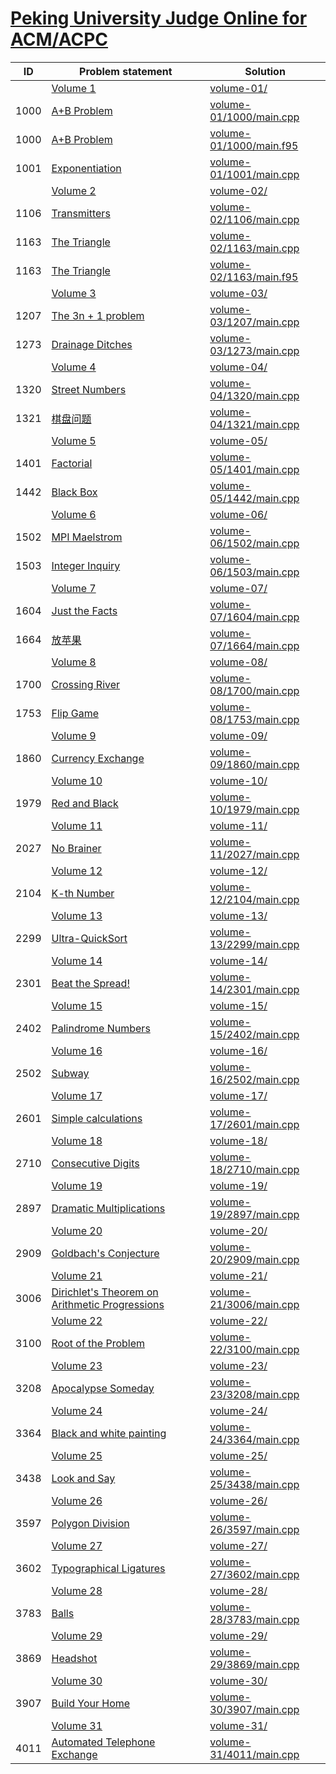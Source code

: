 # [Peking University Judge Online for ACM/ACPC](http://poj.org/problemlist)


| ID   | Problem statement                                                                | Solution                                           |
|------|----------------------------------------------------------------------------------|----------------------------------------------------|
|      | [Volume 1](http://poj.org/problemlist?volume=1)                                  | [volume-01/](volume-01/)                           |
| 1000 | [A+B Problem](http://poj.org/problem?id=1000)                                    | [volume-01/1000/main.cpp](volume-01/1000/main.cpp) |
| 1000 | [A+B Problem](http://poj.org/problem?id=1000)                                    | [volume-01/1000/main.f95](volume-01/1000/main.f95) |
| 1001 | [Exponentiation](http://poj.org/problem?id=1001)                                 | [volume-01/1001/main.cpp](volume-01/1001/main.cpp) |
|      | [Volume 2](http://poj.org/problemlist?volume=2)                                  | [volume-02/](volume-02/)                           |
| 1106 | [Transmitters](http://poj.org/problem?id=1106)                                   | [volume-02/1106/main.cpp](volume-02/1106/main.cpp) |
| 1163 | [The Triangle](http://poj.org/problem?id=1163)                                   | [volume-02/1163/main.cpp](volume-02/1163/main.cpp) |
| 1163 | [The Triangle](http://poj.org/problem?id=1163)                                   | [volume-02/1163/main.f95](volume-02/1163/main.f95) |
|      | [Volume 3](http://poj.org/problemlist?volume=3)                                  | [volume-03/](volume-03/)                           |
| 1207 | [The 3n + 1 problem](http://poj.org/problem?id=1207)                             | [volume-03/1207/main.cpp](volume-03/1207/main.cpp) |
| 1273 | [Drainage Ditches](http://poj.org/problem?id=1273)                               | [volume-03/1273/main.cpp](volume-03/1273/main.cpp) |
|      | [Volume 4](http://poj.org/problemlist?volume=4)                                  | [volume-04/](volume-04/)                           |
| 1320 | [Street Numbers](http://poj.org/problem?id=1320)                                 | [volume-04/1320/main.cpp](volume-04/1320/main.cpp) |
| 1321 | [棋盘问题](http://poj.org/problem?id=1321)                                           | [volume-04/1321/main.cpp](volume-04/1321/main.cpp) |
|      | [Volume 5](http://poj.org/problemlist?volume=5)                                  | [volume-05/](volume-05/)                           |
| 1401 | [Factorial](http://poj.org/problem?id=1401)                                      | [volume-05/1401/main.cpp](volume-05/1401/main.cpp) |
| 1442 | [Black Box](http://poj.org/problem?id=1442)                                      | [volume-05/1442/main.cpp](volume-05/1442/main.cpp) |
|      | [Volume 6](http://poj.org/problemlist?volume=6)                                  | [volume-06/](volume-06/)                           |
| 1502 | [MPI Maelstrom](http://poj.org/problem?id=1502)                                  | [volume-06/1502/main.cpp](volume-06/1502/main.cpp) |
| 1503 | [Integer Inquiry](http://poj.org/problem?id=1503)                                | [volume-06/1503/main.cpp](volume-06/1503/main.cpp) |
|      | [Volume 7](http://poj.org/problemlist?volume=7)                                  | [volume-07/](volume-07/)                           |
| 1604 | [Just the Facts](http://poj.org/problem?id=1604)                                 | [volume-07/1604/main.cpp](volume-07/1604/main.cpp) |
| 1664 | [放苹果](http://poj.org/problem?id=1664)                                            | [volume-07/1664/main.cpp](volume-07/1664/main.cpp) |
|      | [Volume 8](http://poj.org/problemlist?volume=8)                                  | [volume-08/](volume-08/)                           |
| 1700 | [Crossing River](http://poj.org/problem?id=1700)                                 | [volume-08/1700/main.cpp](volume-08/1700/main.cpp) |
| 1753 | [Flip Game](http://poj.org/problem?id=1753)                                      | [volume-08/1753/main.cpp](volume-08/1753/main.cpp) |
|      | [Volume 9](http://poj.org/problemlist?volume=9)                                  | [volume-09/](volume-09/)                           |
| 1860 | [Currency Exchange](http://poj.org/problem?id=1860)                              | [volume-09/1860/main.cpp](volume-09/1860/main.cpp) |
|      | [Volume 10](http://poj.org/problemlist?volume=10)                                | [volume-10/](volume-10/)                           |
| 1979 | [Red and Black](http://poj.org/problem?id=1979)                                  | [volume-10/1979/main.cpp](volume-10/1979/main.cpp) |
|      | [Volume 11](http://poj.org/problemlist?volume=11)                                | [volume-11/](volume-11/)                           |
| 2027 | [No Brainer](http://poj.org/problem?id=2027)                                     | [volume-11/2027/main.cpp](volume-11/2027/main.cpp) |
|      | [Volume 12](http://poj.org/problemlist?volume=12)                                | [volume-12/](volume-12/)                           |
| 2104 | [K-th Number](http://poj.org/problem?id=2104)                                    | [volume-12/2104/main.cpp](volume-12/2104/main.cpp) |
|      | [Volume 13](http://poj.org/problemlist?volume=13)                                | [volume-13/](volume-13/)                           |
| 2299 | [Ultra-QuickSort](http://poj.org/problem?id=2299)                                | [volume-13/2299/main.cpp](volume-13/2299/main.cpp) |
|      | [Volume 14](http://poj.org/problemlist?volume=14)                                | [volume-14/](volume-14/)                           |
| 2301 | [Beat the Spread!](http://poj.org/problem?id=2301)                               | [volume-14/2301/main.cpp](volume-14/2301/main.cpp) |
|      | [Volume 15](http://poj.org/problemlist?volume=15)                                | [volume-15/](volume-15/)                           |
| 2402 | [Palindrome Numbers](http://poj.org/problem?id=2402)                             | [volume-15/2402/main.cpp](volume-15/2402/main.cpp) |
|      | [Volume 16](http://poj.org/problemlist?volume=16)                                | [volume-16/](volume-16/)                           |
| 2502 | [Subway](http://poj.org/problem?id=2502)                                         | [volume-16/2502/main.cpp](volume-16/2502/main.cpp) |
|      | [Volume 17](http://poj.org/problemlist?volume=17)                                | [volume-17/](volume-17/)                           |
| 2601 | [Simple calculations](http://poj.org/problem?id=2601)                            | [volume-17/2601/main.cpp](volume-17/2601/main.cpp) |
|      | [Volume 18](http://poj.org/problemlist?volume=18)                                | [volume-18/](volume-18/)                           |
| 2710 | [Consecutive Digits](http://poj.org/problem?id=2710)                             | [volume-18/2710/main.cpp](volume-18/2710/main.cpp) |
|      | [Volume 19](http://poj.org/problemlist?volume=19)                                | [volume-19/](volume-19/)                           |
| 2897 | [Dramatic Multiplications](http://poj.org/problem?id=2897)                       | [volume-19/2897/main.cpp](volume-19/2897/main.cpp) |
|      | [Volume 20](http://poj.org/problemlist?volume=20)                                | [volume-20/](volume-20/)                           |
| 2909 | [Goldbach's Conjecture](http://poj.org/problem?id=2909)                          | [volume-20/2909/main.cpp](volume-20/2909/main.cpp) |
|      | [Volume 21](http://poj.org/problemlist?volume=21)                                | [volume-21/](volume-21/)                           |
| 3006 | [Dirichlet's Theorem on Arithmetic Progressions](http://poj.org/problem?id=3006) | [volume-21/3006/main.cpp](volume-21/3006/main.cpp) |
|      | [Volume 22](http://poj.org/problemlist?volume=22)                                | [volume-22/](volume-22/)                           |
| 3100 | [Root of the Problem](http://poj.org/problem?id=3100)                            | [volume-22/3100/main.cpp](volume-22/3100/main.cpp) |
|      | [Volume 23](http://poj.org/problemlist?volume=23)                                | [volume-23/](volume-23/)                           |
| 3208 | [Apocalypse Someday](http://poj.org/problem?id=3208)                             | [volume-23/3208/main.cpp](volume-23/3208/main.cpp) |
|      | [Volume 24](http://poj.org/problemlist?volume=24)                                | [volume-24/](volume-24/)                           |
| 3364 | [Black and white painting](http://poj.org/problem?id=3364)                       | [volume-24/3364/main.cpp](volume-24/3364/main.cpp) |
|      | [Volume 25](http://poj.org/problemlist?volume=25)                                | [volume-25/](volume-25/)                           |
| 3438 | [Look and Say](http://poj.org/problem?id=3438)                                   | [volume-25/3438/main.cpp](volume-25/3438/main.cpp) |
|      | [Volume 26](http://poj.org/problemlist?volume=26)                                | [volume-26/](volume-26/)                           |
| 3597 | [Polygon Division](http://poj.org/problem?id=3597)                               | [volume-26/3597/main.cpp](volume-26/3597/main.cpp) |
|      | [Volume 27](http://poj.org/problemlist?volume=27)                                | [volume-27/](volume-27/)                           |
| 3602 | [Typographical Ligatures](http://poj.org/problem?id=3602)                        | [volume-27/3602/main.cpp](volume-27/3602/main.cpp) |
|      | [Volume 28](http://poj.org/problemlist?volume=28)                                | [volume-28/](volume-28/)                           |
| 3783 | [Balls](http://poj.org/problem?id=3783)                                          | [volume-28/3783/main.cpp](volume-28/3783/main.cpp) |
|      | [Volume 29](http://poj.org/problemlist?volume=29)                                | [volume-29/](volume-29/)                           |
| 3869 | [Headshot](http://poj.org/problem?id=3869)                                       | [volume-29/3869/main.cpp](volume-29/3869/main.cpp) |
|      | [Volume 30](http://poj.org/problemlist?volume=30)                                | [volume-30/](volume-30/)                           |
| 3907 | [Build Your Home](http://poj.org/problem?id=3907)                                | [volume-30/3907/main.cpp](volume-30/3907/main.cpp) |
|      | [Volume 31](http://poj.org/problemlist?volume=31)                                | [volume-31/](volume-31/)                           |
| 4011 | [Automated Telephone Exchange](http://poj.org/problem?id=4011)                   | [volume-31/4011/main.cpp](volume-31/4011/main.cpp) |

